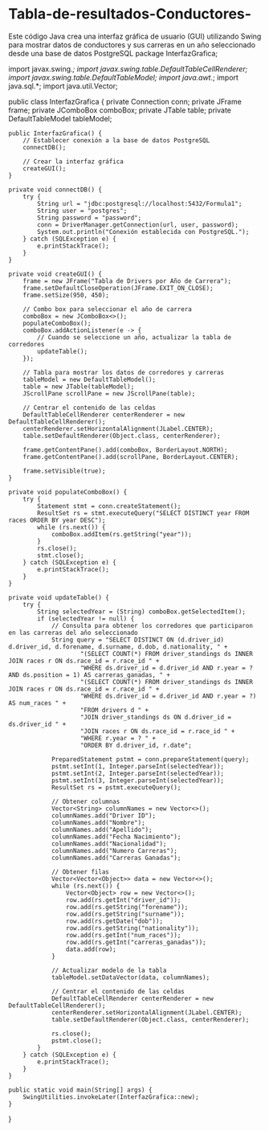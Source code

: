 # Tabla-de-resultados-Conductores-
Este código Java crea una interfaz gráfica de usuario (GUI) utilizando Swing para mostrar datos de conductores y sus carreras en un año seleccionado desde una base de datos PostgreSQL
package InterfazGrafica;

import javax.swing.*;
import javax.swing.table.DefaultTableCellRenderer;
import javax.swing.table.DefaultTableModel;
import java.awt.*;
import java.sql.*;
import java.util.Vector;

public class InterfazGrafica {
    private Connection conn;
    private JFrame frame;
    private JComboBox<String> comboBox;
    private JTable table;
    private DefaultTableModel tableModel;

    public InterfazGrafica() {
        // Establecer conexión a la base de datos PostgreSQL
        connectDB();

        // Crear la interfaz gráfica
        createGUI();
    }

    private void connectDB() {
        try {
            String url = "jdbc:postgresql://localhost:5432/Formula1";
            String user = "postgres";
            String password = "password";
            conn = DriverManager.getConnection(url, user, password);
            System.out.println("Conexión establecida con PostgreSQL.");
        } catch (SQLException e) {
            e.printStackTrace();
        }
    }

    private void createGUI() {
        frame = new JFrame("Tabla de Drivers por Año de Carrera");
        frame.setDefaultCloseOperation(JFrame.EXIT_ON_CLOSE);
        frame.setSize(950, 450);

        // Combo box para seleccionar el año de carrera
        comboBox = new JComboBox<>();
        populateComboBox();
        comboBox.addActionListener(e -> {
            // Cuando se seleccione un año, actualizar la tabla de corredores
            updateTable();
        });

        // Tabla para mostrar los datos de corredores y carreras
        tableModel = new DefaultTableModel();
        table = new JTable(tableModel);
        JScrollPane scrollPane = new JScrollPane(table);

        // Centrar el contenido de las celdas
        DefaultTableCellRenderer centerRenderer = new DefaultTableCellRenderer();
        centerRenderer.setHorizontalAlignment(JLabel.CENTER);
        table.setDefaultRenderer(Object.class, centerRenderer);

        frame.getContentPane().add(comboBox, BorderLayout.NORTH);
        frame.getContentPane().add(scrollPane, BorderLayout.CENTER);

        frame.setVisible(true);
    }

    private void populateComboBox() {
        try {
            Statement stmt = conn.createStatement();
            ResultSet rs = stmt.executeQuery("SELECT DISTINCT year FROM races ORDER BY year DESC");
            while (rs.next()) {
                comboBox.addItem(rs.getString("year"));
            }
            rs.close();
            stmt.close();
        } catch (SQLException e) {
            e.printStackTrace();
        }
    }

    private void updateTable() {
        try {
            String selectedYear = (String) comboBox.getSelectedItem();
            if (selectedYear != null) {
                // Consulta para obtener los corredores que participaron en las carreras del año seleccionado
                String query = "SELECT DISTINCT ON (d.driver_id) d.driver_id, d.forename, d.surname, d.dob, d.nationality, " +
                        "(SELECT COUNT(*) FROM driver_standings ds INNER JOIN races r ON ds.race_id = r.race_id " +
                        "WHERE ds.driver_id = d.driver_id AND r.year = ? AND ds.position = 1) AS carreras_ganadas, " +
                        "(SELECT COUNT(*) FROM driver_standings ds INNER JOIN races r ON ds.race_id = r.race_id " +
                        "WHERE ds.driver_id = d.driver_id AND r.year = ?) AS num_races " +
                        "FROM drivers d " +
                        "JOIN driver_standings ds ON d.driver_id = ds.driver_id " +
                        "JOIN races r ON ds.race_id = r.race_id " +
                        "WHERE r.year = ? " +
                        "ORDER BY d.driver_id, r.date";

                PreparedStatement pstmt = conn.prepareStatement(query);
                pstmt.setInt(1, Integer.parseInt(selectedYear));
                pstmt.setInt(2, Integer.parseInt(selectedYear));
                pstmt.setInt(3, Integer.parseInt(selectedYear));
                ResultSet rs = pstmt.executeQuery();

                // Obtener columnas
                Vector<String> columnNames = new Vector<>();
                columnNames.add("Driver ID");
                columnNames.add("Nombre");
                columnNames.add("Apellido");
                columnNames.add("Fecha Nacimiento");
                columnNames.add("Nacionalidad");
                columnNames.add("Numero Carreras");
                columnNames.add("Carreras Ganadas");

                // Obtener filas
                Vector<Vector<Object>> data = new Vector<>();
                while (rs.next()) {
                    Vector<Object> row = new Vector<>();
                    row.add(rs.getInt("driver_id"));
                    row.add(rs.getString("forename"));
                    row.add(rs.getString("surname"));
                    row.add(rs.getDate("dob"));
                    row.add(rs.getString("nationality"));
                    row.add(rs.getInt("num_races"));
                    row.add(rs.getInt("carreras_ganadas"));
                    data.add(row);
                }

                // Actualizar modelo de la tabla
                tableModel.setDataVector(data, columnNames);

                // Centrar el contenido de las celdas
                DefaultTableCellRenderer centerRenderer = new DefaultTableCellRenderer();
                centerRenderer.setHorizontalAlignment(JLabel.CENTER);
                table.setDefaultRenderer(Object.class, centerRenderer);

                rs.close();
                pstmt.close();
            }
        } catch (SQLException e) {
            e.printStackTrace();
        }
    }

    public static void main(String[] args) {
        SwingUtilities.invokeLater(InterfazGrafica::new);
    }
}
